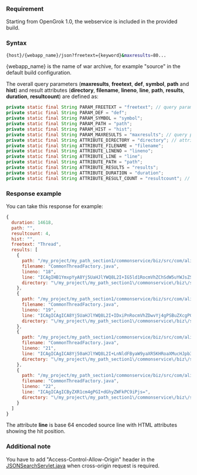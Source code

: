 ### Requirement

Starting from OpenGrok 1.0, the webservice is included in the provided build.

### Syntax
```bash
{host}/{webapp_name}/json?freetext={keyword}&maxresults=80...
```
{webapp_name} is the name of war archive, for example "source" in the default build configuration.

The overall query parameters (**maxresults**, **freetext**, **def**, **symbol**, **path** and **hist**) and result attributes (**directory**, **filename**, **lineno**, **line**, **path**, **results**, **duration**, **resultcount**) are defined as:

```java
private static final String PARAM_FREETEXT = "freetext"; // query params start
private static final String PARAM_DEF = "def";
private static final String PARAM_SYMBOL = "symbol";
private static final String PARAM_PATH = "path";
private static final String PARAM_HIST = "hist";
private static final String PARAM_MAXRESULTS = "maxresults"; // query params end
private static final String ATTRIBUTE_DIRECTORY = "directory"; // attributes in response JSON start
private static final String ATTRIBUTE_FILENAME = "filename";
private static final String ATTRIBUTE_LINENO = "lineno";
private static final String ATTRIBUTE_LINE = "line";
private static final String ATTRIBUTE_PATH = "path";
private static final String ATTRIBUTE_RESULTS = "results";
private static final String ATTRIBUTE_DURATION = "duration";
private static final String ATTRIBUTE_RESULT_COUNT = "resultcount"; // attributes in response JSON end
```

### Response example
You can take this response for example:
```javascript
{
  duration: 14618,
  path: "",
  resultcount: 4,
  hist: "",
  freetext: "Thread",
  results: [
    {
      path: "/my_project/my_path_section1/commonservice/biz/src/com/alipay/mobile/framework/service/common/threadpool/CommonThreadFactory.java",
      filename: "CommonThreadFactory.java",
      lineno: "18",
      line: "ICAgIHB1YmxpYyA8Yj5UaHJlYWQ8L2I+IG5ld1RocmVhZChSdW5uYWJsZSByKSB7",
      directory: "\/my_project\/my_path_section1\/commonservice\/biz\/src\/com\/alipay\/mobile\/framework\/service\/common\/threadpool"
    },
    {
      path: "/my_project/my_path_section1/commonservice/biz/src/com/alipay/mobile/framework/service/common/threadpool/CommonThreadFactory.java",
      filename: "CommonThreadFactory.java",
      lineno: "19",
      line: "ICAgICAgICA8Yj5UaHJlYWQ8L2I+IDxiPnRocmVhZDwvYj4gPSBuZXcgPGI+VGhyZWFkPC9iPihyLCB0aHJlYWROYW1lUHJlZml4",
      directory: "\/my_project\/my_path_section1\/commonservice\/biz\/src\/com\/alipay\/mobile\/framework\/service\/common\/threadpool"
    },
    {
      path: "/my_project/my_path_section1/commonservice/biz/src/com/alipay/mobile/framework/service/common/threadpool/CommonThreadFactory.java",
      filename: "CommonThreadFactory.java",
      lineno: "21",
      line: "ICAgICAgICA8Yj50aHJlYWQ8L2I+LnNldFByaW9yaXR5KHRoaXMucHJpb3JpdHkpOw==",
      directory: "\/my_project\/my_path_section1\/commonservice\/biz\/src\/com\/alipay\/mobile\/framework\/service\/common\/threadpool"
    },
    {
      path: "/my_project/my_path_section1/commonservice/biz/src/com/alipay/mobile/framework/service/common/threadpool/CommonThreadFactory.java",
      filename: "CommonThreadFactory.java",
      lineno: "22",
      line: "ICAgICAgICByZXR1cm4gPGI+dGhyZWFkPC9iPjs=",
      directory: "\/my_project\/my_path_section1\/commonservice\/biz\/src\/com\/alipay\/mobile\/framework\/service\/common\/threadpool"
    }
  ]
}
```

The attribute **line** is base 64 encoded source line with HTML attributes showing the hit position.

### Additional note
You have to add "Access-Control-Allow-Origin" header in the [JSONSearchServlet.java](https://github.com/OpenGrok/OpenGrok/blob/8319a89aaa06ff36af7fb04086caf078421086cf/src/org/opensolaris/opengrok/web/JSONSearchServlet.java) when cross-origin request is required.